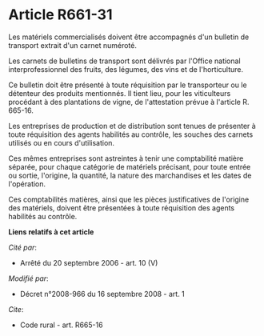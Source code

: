 # Article R661-31

Les matériels commercialisés doivent être accompagnés d'un bulletin de transport extrait d'un carnet numéroté. 

Les carnets de bulletins de transport sont délivrés par l'Office national interprofessionnel des fruits, des légumes, des
vins et de l'horticulture. 

Ce bulletin doit être présenté à toute réquisition par le transporteur ou le détenteur des produits mentionnés. Il tient
lieu, pour les viticulteurs procédant à des plantations de vigne, de l'attestation prévue à l'article R. 665-16. 

Les entreprises de production et de distribution sont tenues de présenter à toute réquisition des agents habilités au
contrôle, les souches des carnets utilisés ou en cours d'utilisation. 

Ces mêmes entreprises sont astreintes à tenir une comptabilité matière séparée, pour chaque catégorie de matériels précisant,
pour toute entrée ou sortie, l'origine, la quantité, la nature des marchandises et les dates de l'opération. 

Ces comptabilités matières, ainsi que les pièces justificatives de l'origine des matériels, doivent être présentées à toute
réquisition des agents habilités au contrôle.

**Liens relatifs à cet article**

_Cité par_:

  - Arrêté du 20 septembre 2006 - art. 10 (V)

_Modifié par_:

  - Décret n°2008-966 du 16 septembre 2008 - art. 1

_Cite_:

  - Code rural - art. R665-16
